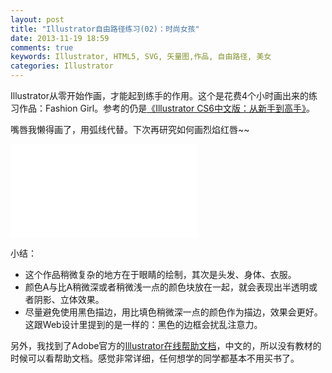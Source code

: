 ```yaml
---
layout: post
title: "Illustrator自由路径练习(02)：时尚女孩"
date: 2013-11-19 18:59
comments: true
keywords: Illustrator, HTML5, SVG, 矢量图,作品, 自由路径, 美女
categories: Illustrator
---
```

Illustrator从零开始作画，才能起到练手的作用。这个是花费4个小时画出来的练习作品：Fashion Girl。参考的仍是<a href="http://book.douban.com/subject/24303555/" class="douban_book" name="24303555" target="_blank">《Illustrator CS6中文版：从新手到高手》</a>。

嘴唇我懒得画了，用弧线代替。下次再研究如何画烈焰红唇~~

<embed src="{{ root_url}}/svg/FashionGirl.svg" type="image/svg+xml">

小结：
<!-- more -->

+ 这个作品稍微复杂的地方在于眼睛的绘制，其次是头发、身体、衣服。
+ 颜色A与比A稍微深或者稍微浅一点的颜色块放在一起，就会表现出半透明或者阴影、立体效果。
+ 尽量避免使用黑色描边，用比填色稍微深一点的颜色作为描边，效果会更好。这跟Web设计里提到的是一样的：黑色的边框会扰乱注意力。

另外，我找到了Adobe官方的<a href="http://helpx.adobe.com/cn/illustrator/topics.html" target="_blank">Illustrator在线帮助文档</a>，中文的，所以没有教材的时候可以看帮助文档。感觉非常详细，任何想学的同学都基本不用买书了。